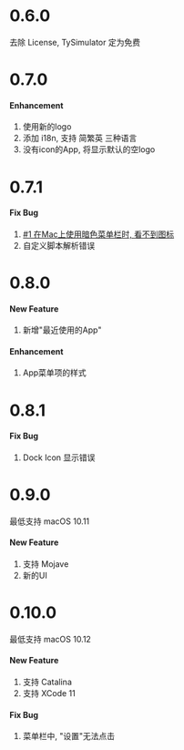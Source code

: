 0.6.0
===
去除 License, TySimulator 定为免费

0.7.0
===
#### Enhancement
1. 使用新的logo
2. 添加 i18n, 支持 简繁英 三种语言
3. 没有icon的App, 将显示默认的空logo

0.7.1
===
#### Fix Bug
1. [#1 在Mac上使用暗色菜单栏时, 看不到图标](https://github.com/luckytianyiyan/TySimulator/issues/1)
2. 自定义脚本解析错误

0.8.0
===
#### New Feature
1. 新增"最近使用的App"

#### Enhancement
1. App菜单项的样式

0.8.1
===
#### Fix Bug
1. Dock Icon 显示错误

0.9.0
===
最低支持 macOS 10.11

#### New Feature
1. 支持 Mojave
2. 新的UI

0.10.0
===
最低支持 macOS 10.12

#### New Feature
1. 支持 Catalina
2. 支持 XCode 11

#### Fix Bug
1. 菜单栏中, "设置"无法点击